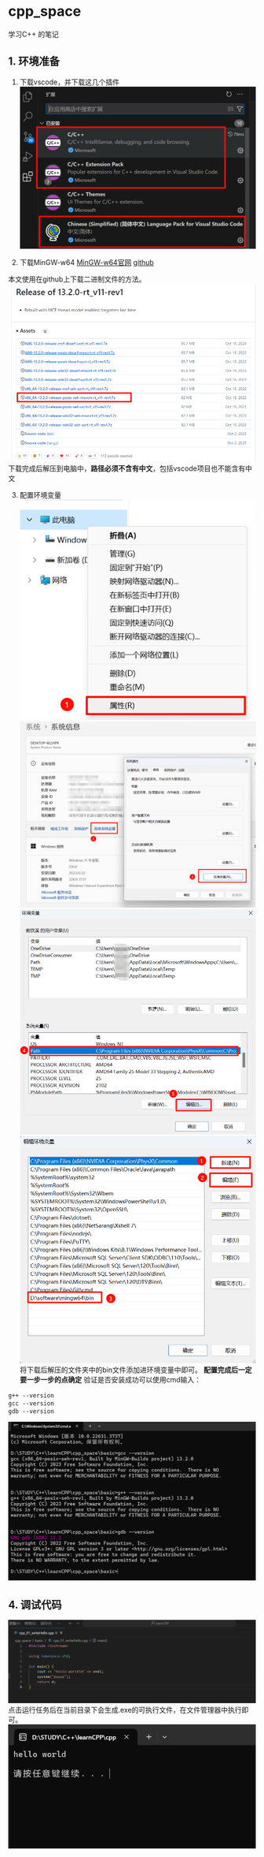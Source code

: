 # cpp_space
学习C++ 的笔记
## 1. 环境准备
1. 下载vscode，并下载这几个插件
![alt text](./img/vscode_plugin.png)

2. 下载MinGW-w64
[MinGW-w64官网](https://www.mingw-w64.org/downloads/)
[github](https://github.com/niXman/mingw-builds-binaries/releases)

本文使用在github上下载二进制文件的方法。
![alt text](./img/minGW_github.png)
下载完成后解压到电脑中，**路径必须不含有中文**，包括vscode项目也不能含有中文

3. 配置环境变量
![alt text](./img/env_1.png)
![alt text](./img/env_2.png)
![alt text](./img/env_3.png)
![alt text](./img/env_4.png)
将下载后解压的文件夹中的bin文件添加进环境变量中即可。
**配置完成后一定要一步一步的点确定**
验证是否安装成功可以使用cmd输入：
```shell
g++ --version
gcc --version
gdb --version
```
![alt text](./img/cmd_print.png)

## 4. 调试代码
![alt text](./img/run_code.gif)
点击运行任务后在当前目录下会生成.exe的可执行文件，在文件管理器中执行即可。
![alt text](./img/hello_world.png)